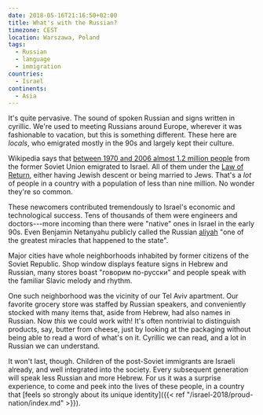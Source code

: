 ```yaml
---
date: 2018-05-16T21:16:50+02:00
title: What's with the Russian?
timezone: CEST
location: Warszawa, Poland
tags:
  - Russian
  - language
  - immigration
countries: 
  - Israel
continents: 
  - Asia
---
```


It's quite pervasive. The sound of spoken Russian and signs written in cyrillic. We're used to meeting Russians around Europe, wherever it was fashionable to vacation, but this is something different. These here are *locals*, who emigrated mostly in the 90s and largely kept their culture.

<!--more-->

Wikipedia says that [between 1970 and 2006 almost 1.2 million people](https://en.wikipedia.org/wiki/1990s_Post-Soviet_aliyah#Emigration_of_Jews_and_their_family_members_from_the_former_USSR:[2]) from the former Soviet Union emigrated to Israel. All of them under the [Law of Return](https://en.wikipedia.org/wiki/Law_of_Return), either having Jewish descent or being married to Jews. That's a *lot* of people in a country with a population of less than nine million. No wonder they're so common.

These newcomers contributed tremendously to Israel's economic and technological success. Tens of thousands of them were engineers and doctors---more incoming than there were "native" ones in Israel in the early 90s. Even Benjamin Netanyahu publicly called the Russian [aliyah](https://en.wikipedia.org/wiki/Aliyah) "one of the greatest miracles that happened to the state".

Major cities have whole neighborhoods inhabited by former citizens of the Soviet Republic. Shop window displays feature signs in Hebrew and Russian, many stores boast "говорим по-русски" and people speak with the familiar Slavic melody and rhythm.

One such neighborhood was the vicinity of our Tel Aviv apartment. Our favorite grocery store was staffed by Russian speakers, and conveniently stocked with many items that, aside from Hebrew, had also names in Russian. Now *this* we could work with! It's often nontrivial to distinguish products, say, butter from cheese, just by looking at the packaging without being able to read a word of what's on it. Cyrillic we can read, and a lot in Russian we can understand.

It won't last, though. Children of the post-Soviet immigrants are Israeli already, and well integrated into the society. Every subsequent generation will speak less Russian and more Hebrew. For us it was a surprise experience, to come and peek into the lives of these people, in a country that [feels so strongly about its unique identity]({{< ref "/israel-2018/proud-nation/index.md" >}}).
